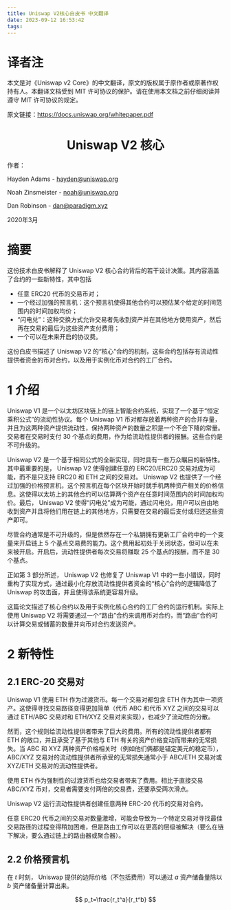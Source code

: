 ```yaml
---
title: Uniswap V2核心白皮书 中文翻译
date: 2023-09-12 16:53:42
tags:
---
```


# 译者注

本文是对《Uniswap v2 Core》的中文翻译，原文的版权属于原作者或原著作权持有人。本翻译文档受到 MIT 许可协议的保护。请在使用本文档之前仔细阅读并遵守 MIT 许可协议的规定。

原文链接：https://docs.uniswap.org/whitepaper.pdf

<center><h1>Uniswap V2 核心</h1></center>

作者：

Hayden Adams - hayden@uniswap.org

Noah Zinsmeister - noah@uniswap.org

Dan Robinson - dan@paradigm.xyz

2020年3月

# 摘要

这份技术白皮书解释了 Uniswap V2 核心合约背后的若干设计决策。其内容涵盖了合约的一些新特性，其中包括

* 任意 ERC20 代币的交易币对；
* 一个经过加强的预言机：这个预言机使得其他合约可以预估某个给定的时间范围内的时间加权均价；
* “闪电兑”：这种交换方式允许交易者先收到资产并在其他地方使用资产，然后再在交易的最后为这些资产支付费用；
* 一个可以在未来开启的协议费。

这份白皮书描述了 Uniswap V2 的“核心”合约的机制，这些合约包括存有流动性提供者资金的币对合约，以及用于实例化币对合约的工厂合约。

# 1 介绍

Uniswap V1 是一个以太坊区块链上的链上智能合约系统，实现了一个基于“恒定乘积公式”的流动性协议。每个 Uniswap V1 币对都存放着两种资产的合并存量，并且为这两种资产提供流动性，保持两种资产的数量之积是一个不会下降的常量。交易者在交易时支付 30 个基点的费用，作为给流动性提供者的报酬。这些合约是不可升级的。

Uniswap V2 是一个基于相同公式的全新实现，同时具有一些万众瞩目的新特性。其中最重要的是， Uniswap V2 使得创建任意的 ERC20/ERC20 交易对成为可能，而不是只支持 ERC20 和 ETH 之间的交易对。 Uniswap V2 也提供了一个经过加强的价格预言机，这个预言机在每个区块开始时就手机两种资产相关的价格信息。这使得以太坊上的其他合约可以估算两个资产在任意时间范围内的时间加权均价。最后， Uniswap V2 使得“闪电兑”成为可能，通过闪电兑，用户可以自由地收到资产并且将他们用在链上的其他地方，只需要在交易的最后支付或归还这些资产即可。

尽管合约通常是不可升级的，但是依然存在一个私钥拥有更新工厂合约中的一个变量来开启链上 5 个基点交易费的能力。这个费用起初处于关闭状态，但可以在未来被开启。开启后，流动性提供者每次交易将赚取 25 个基点的报酬，而不是 30 个基点。

正如第 3 部分所述， Uniswap V2 也修复了 Uniswap V1 中的一些小错误，同时重构了实现方式，通过最小化存放流动性提供者资金的“核心”合约的逻辑降低了 Uniswap 的攻击面，并且使得该系统更容易升级。

这篇论文描述了核心合约以及用于实例化核心合约的工厂合约的运行机制。实际上使用 Uniswap V2 将需要通过一个“路由”合约来调用币对合约，而“路由”合约可以计算交易或储蓄的数量并向币对合约发送资产。

# 2 新特性

## 2.1 ERC-20 交易对

Uniswap V1 使用 ETH 作为过渡货币。每一个交易对都包含 ETH 作为其中一项资产。这使得寻找交易路径变得更加简单（代币 ABC 和代币 XYZ 之间的交易可以通过 ETH/ABC 交易对和 ETH/XYZ 交易对来实现），也减少了流动性的分散。

然而，这个规则给流动性提供者带来了巨大的费用。所有的流动性提供者都有 ETH 的敞口，并且承受了基于其他与 ETH 有关的资产价格变动而带来的无常损失。当 ABC 和 XYZ 两种资产价格相关时（例如他们俩都是锚定美元的稳定币）， ABC/XYZ 交易对的流动性提供者所承受的无常损失通常小于 ABC/ETH 交易对或 XYZ/ETH 交易对的流动性提供者。

使用 ETH 作为强制性的过渡货币也给交易者带来了费用。相比于直接交易 ABC/XYZ 币对，交易者需要支付两倍的交易费，还要承受两次滑点。

Uniswap V2 运行流动性提供者创建任意两种 ERC-20 代币的交易对合约。

任意 ERC20 代币之间的交易对数量激增，可能会导致为一个特定交易对寻找最佳交易路径的过程变得稍加困难，但是路由工作可以在更高的层级被解决（要么在链下解决，要么通过链上的路由器或聚合器）。

## 2.2 价格预言机

在 $t$ 时刻， Uniswap 提供的边际价格（不包括费用）可以通过 $a$ 资产储备量除以 $b$ 资产储备量计算出来。

$$
p_t=\frac{r_t^a}{r_t^b}
$$

